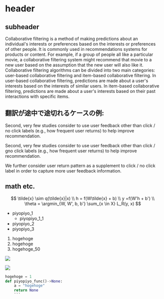 # header

## subheader

Collaborative filtering is a method of making predictions about an individual's interests or preferences based on the interests or preferences of other people. It is commonly used in recommendations systems for products or content. For example, if a group of people all like a particular movie, a collaborative filtering system might recommend that movie to a new user based on the assumption that the new user will also like it. Collaborative filtering algorithms can be divided into two main categories: user-based collaborative filtering and item-based collaborative filtering. In user-based collaborative filtering, predictions are made about a user's interests based on the interests of similar users. In item-based collaborative filtering, predictions are made about a user's interests based on their past interactions with specific items.

## 翻訳が途中で途切れるケースの例:

Second, very few studies consider to use user feedback other than click / no click labels (e.g., how frequent user returns) to help improve recommendation.

Second, very few studies consider to use user feedback other than click / gno click labels (e.g., how frequent user returns) to help improve recommendation.

We further consider user return pattern as a supplement to click / no click label in order to capture more user feedback information.

## math etc.

$$
\tilde{x} \sim q(\tilde{x}|x) \\
h = f(W\tilde{x} + b) \\
y =f(W'h + b') \\
\theta = \argmin_{W, W', b, b'} \sum_{x \in X} L_R(y, x)
$$

- piyopiyo_1
  - piyopiyo_1_1
- piyopiyo_2
- piyopiyo_3

1. hogehoge
2. hogehoge
3. hogehoge_50

![](hogehoge.png)

<img src="hogehoge.png">

````python
hogehoge = 1
def piyopiyo_func()->None:
    a = "hogehoge"
    return None
    ```
````
